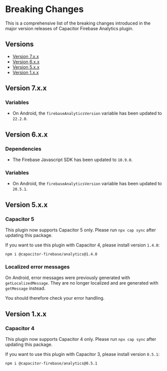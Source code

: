 # Breaking Changes

This is a comprehensive list of the breaking changes introduced in the major version releases of Capacitor Firebase Analytics plugin.

## Versions

- [Version 7.x.x](#version-7xx)
- [Version 6.x.x](#version-6xx)
- [Version 5.x.x](#version-5xx)
- [Version 1.x.x](#version-1xx)

## Version 7.x.x

### Variables

- On Android, the `firebaseAnalyticsVersion` variable has been updated to `22.2.0`.

## Version 6.x.x

### Dependencies

- The Firebase Javascript SDK has been updated to `10.9.0`.

### Variables

- On Android, the `firebaseAnalyticsVersion` variable has been updated to `20.5.1`.

## Version 5.x.x

### Capacitor 5

This plugin now supports Capacitor 5 only. Please run `npx cap sync` after updating this package.

If you want to use this plugin with Capacitor 4, please install version `1.4.0`:

```
npm i @capacitor-firebase/analytics@1.4.0
```

### Localized error messages

On Android, error messages were previously generated with `getLocalizedMessage`. They are no longer localized and are generated with `getMessage` instead.

You should therefore check your error handling.

## Version 1.x.x

### Capacitor 4

This plugin now supports Capacitor 4 only. Please run `npx cap sync` after updating this package.

If you want to use this plugin with Capacitor 3, please install version `0.5.1`:

```
npm i @capacitor-firebase/analytics@0.5.1
```
